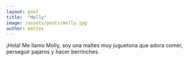 ```yaml
---
layout: post
title:  "Molly"
image: /assets/posts/molly.jpg
author: maltes
---
```

¡Hola! Me llamo Molly, soy una maltes muy juguetona que adora comer, perseguir pajaros y hacer berrinches.
